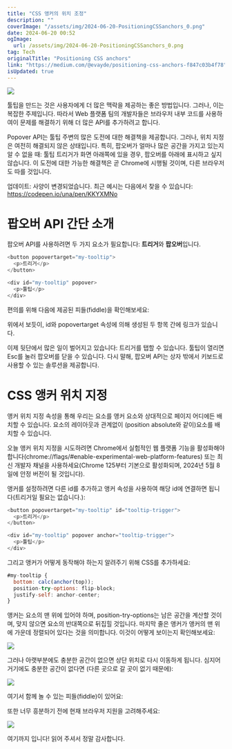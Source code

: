 ```yaml
---
title: "CSS 앵커의 위치 조정"
description: ""
coverImage: "/assets/img/2024-06-20-PositioningCSSanchors_0.png"
date: 2024-06-20 00:52
ogImage: 
  url: /assets/img/2024-06-20-PositioningCSSanchors_0.png
tag: Tech
originalTitle: "Positioning CSS anchors"
link: "https://medium.com/@evayde/positioning-css-anchors-f847c03b4f78"
isUpdated: true
---
```





![](/assets/img/2024-06-20-PositioningCSSanchors_0.png)

툴팁을 만드는 것은 사용자에게 더 많은 맥락을 제공하는 좋은 방법입니다. 그러나, 이는 복잡한 주제입니다. 따라서 Web 플랫폼 팀의 개발자들은 브라우저 내부 코드를 사용하여이 문제를 해결하기 위해 더 많은 API를 추가하려고 합니다.

Popover API는 툴팁 주변의 많은 도전에 대한 해결책을 제공합니다. 그러나, 위치 지정은 여전히 해결되지 않은 상태입니다. 특히, 팝오버가 얼마나 많은 공간을 가지고 있는지 알 수 없을 때: 툴팁 트리거가 화면 아래쪽에 있을 경우, 팝오버를 아래에 표시하고 싶지 않습니다. 이 도전에 대한 가능한 해결책은 곧 Chrome에 시행될 것이며, 다른 브라우저도 따를 것입니다.

업데이트: 사양이 변경되었습니다. 최근 예시는 다음에서 찾을 수 있습니다:
https://codepen.io/una/pen/KKYXMNo

<div class="content-ad"></div>

# 팝오버 API 간단 소개

팝오버 API를 사용하려면 두 가지 요소가 필요합니다: **트리거**와 **팝오버**입니다.

```js
<button popovertarget="my-tooltip">
  <p>트리거</p>
</button>

<div id="my-tooltip" popover>
  <p>툴팁</p>
</div>
```

편의를 위해 다음에 제공된 피들(fiddle)을 확인해보세요:

<div class="content-ad"></div>

위에서 보듯이, id와 popovertarget 속성에 의해 생성된 두 항목 간에 링크가 있습니다.

이제 뒷단에서 많은 일이 벌어지고 있습니다: 트리거를 탭할 수 있습니다. 툴팁이 열리면 Esc를 눌러 팝오버를 닫을 수 있습니다. 다시 말해, 팝오버 API는 상자 밖에서 키보드로 사용할 수 있는 솔루션을 제공합니다.

# CSS 앵커 위치 지정

앵커 위치 지정 속성을 통해 우리는 요소를 앵커 요소와 상대적으로 페이지 어디에든 배치할 수 있습니다. 요소의 레이아웃과 관계없이 (position absolute와 같이)요소를 배치할 수 있습니다.

<div class="content-ad"></div>

오늘 앵커 위치 지정을 시도하려면 Chrome에서 실험적인 웹 플랫폼 기능을 활성화해야 합니다(chrome://flags/#enable-experimental-web-platform-features) 또는 최신 개발자 채널을 사용하세요(Chrome 125부터 기본으로 활성화되며, 2024년 5월 8일에 안정 버전이 될 것입니다).

앵커를 설정하려면 다른 id를 추가하고 앵커 속성을 사용하여 해당 id에 연결하면 됩니다(트리거일 필요는 없습니다.):

```js
<button popovertarget="my-tooltip" id="tooltip-trigger">
  <p>트리거</p>
</button>

<div id="my-tooltip" popover anchor="tooltip-trigger">
  <p>툴팁</p>
</div>
```

그리고 앵커가 어떻게 동작해야 하는지 알려주기 위해 CSS를 추가하세요:

<div class="content-ad"></div>

```js
#my-tooltip {
  bottom: calc(anchor(top));
  position-try-options: flip-block;
  justify-self: anchor-center;
}
```

앵커는 요소의 맨 위에 있어야 하며, position-try-options는 남은 공간을 계산할 것이며, 맞지 않으면 요소의 반대쪽으로 뒤집힐 것입니다. 마지막 줄은 앵커가 앵커의 맨 위에 가운데 정렬되어 있다는 것을 의미합니다. 이것이 어떻게 보이는지 확인해보세요:

<img src="/assets/img/2024-06-20-PositioningCSSanchors_1.png" />

그러나 아랫부분에도 충분한 공간이 없으면 상단 위치로 다시 이동하게 됩니다. 심지어 거기에도 충분한 공간이 없다면 (다른 곳으로 갈 곳이 없기 때문에):

<div class="content-ad"></div>


<img src="/assets/img/2024-06-20-PositioningCSSanchors_2.png" />

여기서 함께 놀 수 있는 피들(fiddle)이 있어요:

또한 너무 흥분하기 전에 현재 브라우저 지원을 고려해주세요:

<img src="/assets/img/2024-06-20-PositioningCSSanchors_3.png" />


<div class="content-ad"></div>

여기까지 입니다!
읽어 주셔서 정말 감사합니다.